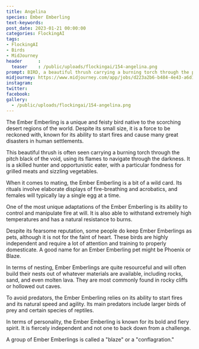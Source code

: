 ```yaml
---
title: Angelina
species: Ember Emberling
text-keywords: 
post_date: 2023-01-21 00:00:00
categories: FlockingAI
tags:
- FlockingAI
- Birds
- MidJourney 
header      :
  teaser    : /public/uploads/flockingai/154-angelina.png
prompt: BIRD, a beautiful thrush carrying a burning torch through the pitch black of the void, high quality, hyper realistic, cinematic, 8k
midjourney: https://www.midjourney.com/app/jobs/d223a2b6-b484-4e43-a6d1-214579d34f10
instagram: 
twitter: 
facebook: 
gallery: 
  - /public/uploads/flockingai/154-angelina.png
---
```


The Ember Emberling is a unique and feisty bird native to the scorching desert regions of the world. Despite its small size, it is a force to be reckoned with, known for its ability to start fires and cause many great disasters in human settlements.

This beautiful thrush is often seen carrying a burning torch through the pitch black of the void, using its flames to navigate through the darkness. It is a skilled hunter and opportunistic eater, with a particular fondness for grilled meats and sizzling vegetables.

When it comes to mating, the Ember Emberling is a bit of a wild card. Its rituals involve elaborate displays of fire-breathing and acrobatics, and females will typically lay a single egg at a time.

One of the most unique adaptations of the Ember Emberling is its ability to control and manipulate fire at will. It is also able to withstand extremely high temperatures and has a natural resistance to burns.

Despite its fearsome reputation, some people do keep Ember Emberlings as pets, although it is not for the faint of heart. These birds are highly independent and require a lot of attention and training to properly domesticate. A good name for an Ember Emberling pet might be Phoenix or Blaze.

In terms of nesting, Ember Emberlings are quite resourceful and will often build their nests out of whatever materials are available, including rocks, sand, and even molten lava. They are most commonly found in rocky cliffs or hollowed out caves.

To avoid predators, the Ember Emberling relies on its ability to start fires and its natural speed and agility. Its main predators include larger birds of prey and certain species of reptiles.

In terms of personality, the Ember Emberling is known for its bold and fiery spirit. It is fiercely independent and not one to back down from a challenge.

A group of Ember Emberlings is called a "blaze" or a "conflagration."
